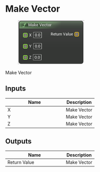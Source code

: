 # Make Vector

<div align="left" data-full-width="false"><figure><img src="../../../../api/Math/Vector/Make_Vector.png" alt=""><figcaption></figcaption></figure></div>

Make Vector

## Inputs

<table><thead><tr><th width="170">Name</th><th>Description</th></tr></thead><tbody><tr><td>X</td><td>Make Vector</td></tr><tr><td>Y</td><td>Make Vector</td></tr><tr><td>Z</td><td>Make Vector</td></tr></tbody></table>

## Outputs

<table><thead><tr><th width="170">Name</th><th>Description</th></tr></thead><tbody><tr><td>Return Value</td><td>Make Vector</td></tr></tbody></table>
